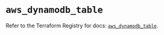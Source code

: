 # `aws_dynamodb_table`

Refer to the Terraform Registry for docs: [`aws_dynamodb_table`](https://registry.terraform.io/providers/hashicorp/aws/6.12.0/docs/resources/dynamodb_table).
